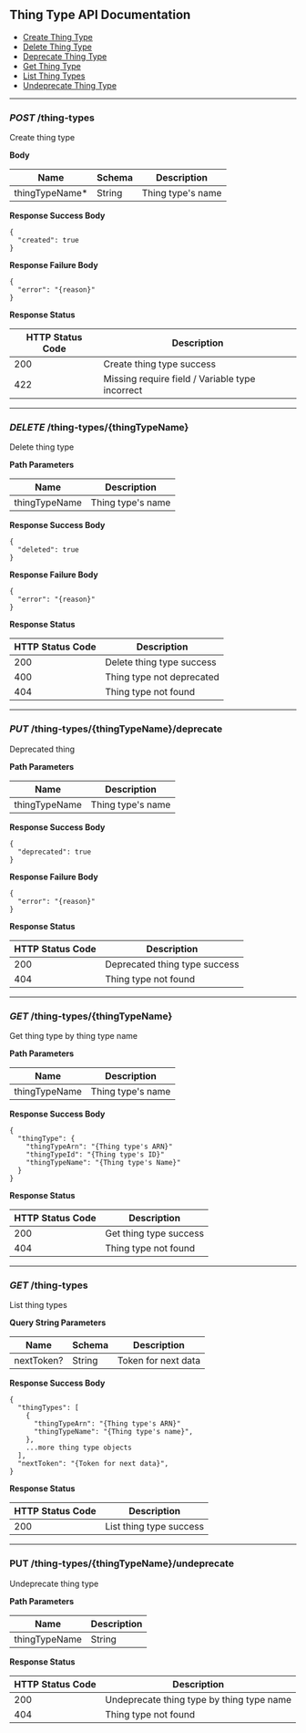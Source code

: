 ## Thing Type API Documentation

- [Create Thing Type](#post-thing-types)
- [Delete Thing Type](#delete-thing-typesthingtypename)
- [Deprecate Thing Type](#put-thing-typesthingtypenamedeprecate)
- [Get Thing Type](#get-thing-typesthingtypename)
- [List Thing Types](#get-thing-types)
- [Undeprecate Thing Type](#put-thing-typesthingtypenameundeprecate)

---

### *POST* /thing-types

Create thing type

**Body**

| Name | Schema | Description |
| ---- | ------ | ----------- |
| thingTypeName* | String | Thing type's name |

**Response Success Body**

```
{
  "created": true
}
```

**Response Failure Body**

```
{
  "error": "{reason}"
}
```

**Response Status**

| HTTP Status Code | Description |
| ---------------- | ----------- |
| 200 | Create thing type success |
| 422 | Missing require field / Variable type incorrect |

---

### *DELETE* /thing-types/{thingTypeName}

Delete thing type

**Path Parameters**

| Name | Description |
| ---- | ----------- |
| thingTypeName | Thing type's name |

**Response Success Body**

```
{
  "deleted": true
}
```

**Response Failure Body**

```
{
  "error": "{reason}"
}
```

**Response Status**

| HTTP Status Code | Description |
| ---------------- | ----------- |
| 200 | Delete thing type success |
| 400 | Thing type not deprecated |
| 404 | Thing type not found |

---




### *PUT* /thing-types/{thingTypeName}/deprecate

Deprecated thing

**Path Parameters**

| Name | Description |
| ---- | ----------- |
| thingTypeName | Thing type's name |

**Response Success Body**

```
{
  "deprecated": true
}
```

**Response Failure Body**

```
{
  "error": "{reason}"
}
```

**Response Status**

| HTTP Status Code | Description |
| ---------------- | ----------- |
| 200 | Deprecated thing type success |
| 404 | Thing type not found |

---

### *GET* /thing-types/{thingTypeName}

Get thing type by thing type name

**Path Parameters**

| Name | Description |
| ---- | ----------- |
| thingTypeName | Thing type's name |

**Response Success Body**

```
{
  "thingType": {
    "thingTypeArn": "{Thing type's ARN}"
    "thingTypeId": "{Thing type's ID}"
    "thingTypeName": "{Thing type's Name}"
  }
}
```

**Response Status**

| HTTP Status Code | Description |
| ---------------- | ----------- |
| 200 | Get thing type success |
| 404 | Thing type not found |

---

### *GET* /thing-types

List thing types

**Query String Parameters**

| Name | Schema | Description |
| ---- | ------ | ----------- |
| nextToken? | String | Token for next data |

**Response Success Body**

```
{
  "thingTypes": [
    {
      "thingTypeArn": "{Thing type's ARN}"
      "thingTypeName": "{Thing type's name}",
    },
    ...more thing type objects
  ],
  "nextToken": "{Token for next data}",
}
```

**Response Status**

| HTTP Status Code | Description |
| ---------------- | ----------- |
| 200 | List thing type success |

---

### PUT /thing-types/{thingTypeName}/undeprecate

Undeprecate thing type

**Path Parameters**

| Name | Description |
| ---- | ----------- |
| thingTypeName | String | Thing type's name |

**Response Status**

| HTTP Status Code | Description |
| ---------------- | ----------- |
| 200 | Undeprecate thing type by thing type name |
| 404 | Thing type not found |